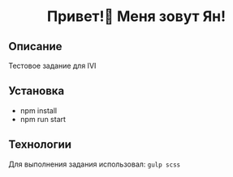 <h1 align="center">Привет!👋 Меня зовут Ян!</h1>

## Описание
Тестовое задание для IVI

## Установка

* npm install
* npm run start

## Технологии
Для выполнения задания использовал:
``
gulp
scss
``
